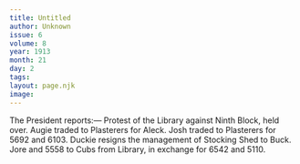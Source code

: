 ```yaml
---
title: Untitled
author: Unknown
issue: 6
volume: 8
year: 1913
month: 21
day: 2
tags:
layout: page.njk
image:
---
```

The President reports:— Protest of the Library against Ninth Block, held over. Augie traded to Plasterers for Aleck. Josh traded to Plasterers for 5692 and 6103. Duckie resigns the management of Stocking Shed to Buck. Jore and 5558 to Cubs from Library, in exchange for 6542 and 5110. 


